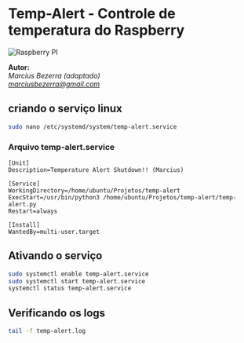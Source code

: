
# Temp-Alert - Controle de temperatura do Raspberry

![Raspberry PI](https://www.electronicwings.com/public/images/user_images/images/Raspberry%20Pi/Raspberry%20Pi%20Introduction/Raspberry%20Pi%203%20hardware.png)

**Autor:**\
_Marcius Bezerra (adaptado)_\
_[marciusbezerra@gmail.com](mailto:marciusbezerra@gmail.com)_

## criando o serviço linux

```bash
sudo nano /etc/systemd/system/temp-alert.service
```

### Arquivo temp-alert.service

```text
[Unit]
Description=Temperature Alert Shutdown!! (Marcius)

[Service]
WorkingDirectory=/home/ubuntu/Projetos/temp-alert
ExecStart=/usr/bin/python3 /home/ubuntu/Projetos/temp-alert/temp-alert.py
Restart=always

[Install]
WantedBy=multi-user.target
```

## Ativando o serviço

```bash
sudo systemctl enable temp-alert.service
sudo systemctl start temp-alert.service
systemctl status temp-alert.service
```

## Verificando os logs

```bash
tail -f temp-alert.log 
```

